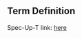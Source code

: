 ## Term Definition

Spec-Up-T link: <a href='https://weboftrust.github.io/WOT-terms/docs/glossary/base64'>here</a>
